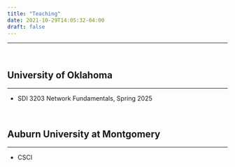 ```yaml
---
title: "Teaching"
date: 2021-10-29T14:05:32-04:00
draft: false
---
```


---------------------------------------


&nbsp;
&nbsp;
## University of Oklahoma
----------------------------------------
* SDI 3203 Network Fundamentals, Spring 2025


&nbsp;
&nbsp;
## Auburn University at Montgomery
----------------------------------------
* CSCI

